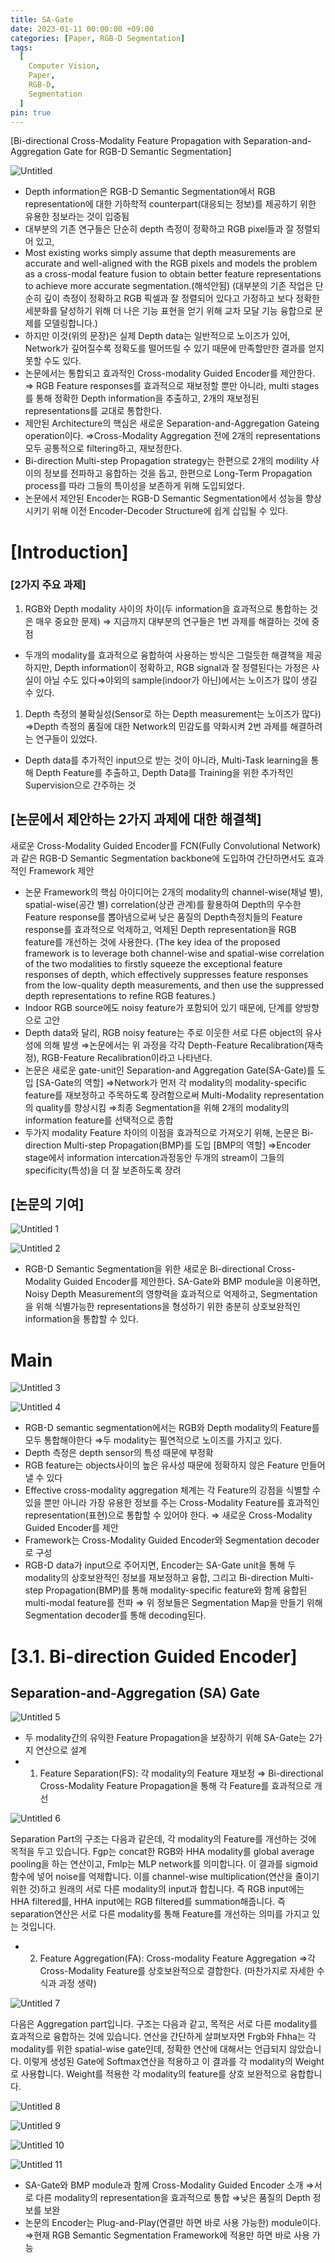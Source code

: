 ```yaml
---
title: SA-Gate
date: 2023-01-11 00:00:00 +09:00
categories: [Paper, RGB-D Segmentation]
tags:
  [
    Computer Vision,
    Paper,
    RGB-D,
    Segmentation
  ]
pin: true
---
```



[Bi-directional Cross-Modality Feature Propagation with Separation-and-Aggregation Gate for RGB-D Semantic Segmentation]

![Untitled](https://github.com/gihuni99/gihuni99.github.io/assets/90080065/0b5cdccb-be99-49c6-a483-3733ffde9145)

- Depth information은 RGB-D Semantic Segmentation에서 RGB representation에 대한 기하학적 counterpart(대응되는 정보)를 제공하기 위한 유용한 정보라는 것이 입증됨
- 대부분의 기존 연구들은 단순히 depth 측정이 정확하고 RGB pixel들과 잘 정렬되어 있고,
- Most existing works simply assume that depth measurements are accurate and well-aligned with the RGB pixels and models the problem as a cross-modal feature fusion to obtain better feature representations to achieve more accurate segmentation.(해석안됨)
(대부분의 기존 작업은 단순히 깊이 측정이 정확하고 RGB 픽셀과 잘 정렬되어 있다고 가정하고 보다 정확한 세분화를 달성하기 위해 더 나은 기능 표현을 얻기 위해 교차 모달 기능 융합으로 문제를 모델링합니다.)
- 하지만 이것(위의 문장)은 실제 Depth data는 일반적으로 노이즈가 있어, Network가 깊어질수록 정확도를 떨어뜨릴 수 있기 때문에 만족할만한 결과를 얻지 못할 수도 있다.
- 논문에서는 통합되고 효과적인 Cross-modality Guided Encoder를 제안한다.
⇒ RGB Feature responses를 효과적으로 재보정할 뿐만 아니라, multi stages를 통해 정확한 Depth information을 추출하고, 2개의 재보정된 representations를 교대로 통합한다.
- 제안된 Architecture의 핵심은 새로운 Separation-and-Aggregation Gateing operation이다. 
⇒Cross-Modality Aggregation 전에 2개의 representations 모두 공통적으로 filtering하고, 재보정한다.
- Bi-direction Multi-step Propagation strategy는 한편으로 2개의 modility 사이의 정보를 전파하고 융합하는 것을 돕고, 한편으로 Long-Term Propagation process를 따라 그들의 특이성을 보존하게 위해 도입되었다.
- 논문에서 제안된 Encoder는 RGB-D Semantic Segmentation에서 성능을 향상시키기 위해 이전 Encoder-Decoder Structure에 쉽게 삽입될 수 있다.

# [Introduction]

### [2가지 주요 과제]

1. RGB와 Depth modality 사이의 차이(두 information을 효과적으로 통합하는 것은 매우 중요한 문제) ⇒ 지금까지 대부분의 연구들은 1번 과제를 해결하는 것에 중점
- 두개의 modality를 효과적으로 융합하여 사용하는 방식은 그럴듯한 해결책을 제공하지만, Depth information이 정확하고, RGB signal과 잘 정렬된다는 가정은 사실이 아닐 수도 있다⇒야외의 sample(indoor가 아닌)에서는 노이즈가 많이 생길 수 있다.

1. Depth 측정의 불확실성(Sensor로 하는 Depth measurement는 노이즈가 많다)
⇒Depth 측정의 품질에 대한 Network의 민감도를 약화시켜 2번 과제를 해결하려는 연구들이 있었다. 
- Depth data를 추가적인 input으로 받는 것이 아니라, Multi-Task learning을 통해 Depth Feature를 추출하고, Depth Data를 Training을 위한 추가적인 Supervision으로 간주하는 것

## [논문에서 제안하는 2가지 과제에 대한 해결책]

새로운 Cross-Modality Guided Encoder를 FCN(Fully Convolutional Network)과 같은 RGB-D Semantic Segmentation backbone에 도입하여 간단하면서도 효과적인 Framework 제안

- 논문 Framework의 핵심 아이디어는 2개의 modality의 channel-wise(채널 별), spatial-wise(공간 별) correlation(상관 관계)를 활용하여 Depth의 우수한 Feature response를 뽑아냄으로써 낮은 품질의 Depth측정치들의 Feature response를 효과적으로 억제하고, 억제된 Depth representation을 RGB feature를 개선하는 것에 사용한다.
(The key idea of the proposed framework is to leverage both channel-wise and spatial-wise correlation of the two modalities to firstly squeeze the exceptional feature responses of depth, which effectively suppresses feature responses from the low-quality depth measurements, and then use the suppressed depth representations to refine RGB features.)
- Indoor RGB source에도 noisy feature가 포함되어 있기 때문에, 단계를 양방향으로 고안
- Depth data와 달리, RGB noisy feature는 주로 이웃한 서로 다른 object의 유사성에 의해 발생
⇒논문에서는 위 과정을 각각 Depth-Feature Recalibration(재측정), RGB-Feature Recalibration이라고 나타낸다.
- 논문은 새로운 gate-unit인 Separation-and Aggregation Gate(SA-Gate)를 도입
[SA-Gate의 역할]
⇒Network가 먼저 각 modality의 modality-specific feature를 재보정하고 주목하도록 장려함으로써 Multi-Modality representation의 quality를 향상시킴
⇒최종 Segmentation을 위해 2개의 modality의 information feature를 선택적으로 종합
- 두가지 modality Feature 차이의 이점을 효과적으로 가져오기 위해, 논문은 Bi-direction Multi-step Propagation(BMP)를 도입
[BMP의 역할]
⇒Encoder stage에서 information intercation과정동안 두개의 stream이 그들의 specificity(특성)을 더 잘 보존하도록 장려

## [논문의 기여]

![Untitled 1](https://github.com/gihuni99/gihuni99.github.io/assets/90080065/4808afc5-e351-4901-9ccc-c78cf076ddfc)

![Untitled 2](https://github.com/gihuni99/gihuni99.github.io/assets/90080065/3b16cc6e-92ae-4fc3-850f-ba41ce5952fc)

- RGB-D Semantic Segmentation을 위한 새로운 Bi-directional Cross-Modality Guided Encoder를 제안한다. SA-Gate와 BMP module을 이용하면, Noisy Depth Measurement의 영향력을 효과적으로 억제하고, Segmentation을 위해 식별가능한 representations을 형성하기 위한 충분히 상호보완적인 information을 통합할 수 있다.

# Main

![Untitled 3](https://github.com/gihuni99/gihuni99.github.io/assets/90080065/f17db705-811f-43d7-9232-ed4857dfcae0)

![Untitled 4](https://github.com/gihuni99/gihuni99.github.io/assets/90080065/3f4b609c-036e-444a-8180-f98ebe3ff48e)

- RGB-D semantic segmentation에서는 RGB와 Depth modality의 Feature를 모두 통합해야한다
⇒두 modality는 필연적으로 노이즈를 가지고 있다.
- Depth 측정은 depth sensor의 특성 때문에 부정확
- RGB feature는 objects사이의 높은 유사성 때문에 정확하지 않은 Feature 만들어낼 수 있다
- Effective cross-modality aggregation 체계는 각 Feature의 강점을 식별할 수 있을 뿐만 아니라 가장 유용한 정보를 주는 Cross-Modality Feature를 효과적인 representation(표현)으로 통합할 수 있어야 한다.
⇒ 새로운 Cross-Modality Guided Encoder를 제안
- Framework는 Cross-Modality Guided Encoder와 Segmentation decoder로 구성
- RGB-D data가 input으로 주어지면, Encoder는 SA-Gate unit을 통해 두 modality의 상호보완적인 정보를 재보정하고 융합, 그리고 Bi-direction Multi-step Propagation(BMP)를 통해 modality-specific feature와 함께 융합된 multi-modal feature를 전파
⇒ 위 정보들은 Segmentation Map을 만들기 위해 Segmentation decoder를 통해 decoding된다.

# [3.1. Bi-direction Guided Encoder]

## Separation-and-Aggregation (SA) Gate

![Untitled 5](https://github.com/gihuni99/gihuni99.github.io/assets/90080065/06463634-71c8-44fc-b113-fd956297c72e)

- 두 modality간의 유익한 Feature Propagation을 보장하기 위해 SA-Gate는 2가지 연산으로 설계
- 1) Feature Separation(FS): 각 modality의 Feature 재보정
⇒ Bi-directional Cross-Modality Feature Propagation을 통해 각 Feature를 효과적으로 개선
    
![Untitled 6](https://github.com/gihuni99/gihuni99.github.io/assets/90080065/03f9c06a-46e9-4b18-9e1a-ef8b7293d5d6)
    

Separation Part의 구조는 다음과 같은데, 각 modality의 Feature를 개선하는 것에 목적을 두고 있습니다. Fgp는 concat한 RGB와 HHA modality를 global average pooling을 하는 연산이고, Fmlp는 MLP network를 의미합니다. 이 결과를 sigmoid 함수에 넣어 noise를 억제합니다. 이를 channel-wise multiplication(연산을 줄이기 위한 것)하고 원래의 서로 다른 modality의 input과 합칩니다. 즉 RGB input에는 HHA filtered를, HHA input에는 RGB filtered를 summation해줍니다. 즉 separation연산은 서로 다른 modality를 통해 Feature를 개선하는 의미를 가지고 있는 것입니다.

- 2) Feature Aggregation(FA): Cross-modality Feature Aggregation
⇒각 Cross-Modality Feature를 상호보완적으로 결합한다.
(마찬가지로 자세한 수식과 과정 생략)

![Untitled 7](https://github.com/gihuni99/gihuni99.github.io/assets/90080065/b6920fd9-3f71-4175-9391-899b6f3b4b44)

다음은 Aggregation part입니다. 구조는 다음과 같고, 목적은 서로 다른 modality를 효과적으로 융합하는 것에 있습니다. 연산을 간단하게 살펴보자면 Frgb와 Fhha는 각 modality를 위한 spatial-wise gate인데, 정확한 연산에 대해서는 언급되지 않았습니다. 이렇게 생성된 Gate에 Softmax연산을 적용하고 이 결과를 각 modality의 Weight로 사용합니다. Weight를 적용한 각 modality의 feature를 상호 보완적으로 융합합니다.

![Untitled 8](https://github.com/gihuni99/gihuni99.github.io/assets/90080065/85f60aca-5380-4fbd-989a-835c33adcd32)

![Untitled 9](https://github.com/gihuni99/gihuni99.github.io/assets/90080065/8fda2b1c-05fa-49f1-96b3-03f5c053e410)

![Untitled 10](https://github.com/gihuni99/gihuni99.github.io/assets/90080065/e942a888-6c63-44a0-ba38-0e1244220977)

![Untitled 11](https://github.com/gihuni99/gihuni99.github.io/assets/90080065/ba089184-25f9-4b4f-ac71-fc4fe61ad32a)

- SA-Gate와 BMP module과 함께 Cross-Modality Guided Encoder 소개
⇒서로 다른 modality의 representation을 효과적으로 통합
⇒낮은 품질의 Depth 정보를 보완
- 논문의 Encoder는 Plug-and-Play(연결만 하면 바로 사용 가능한) module이다.
⇒현재 RGB Semantic Segmentation Framework에 적용만 하면 바로 사용 가능
